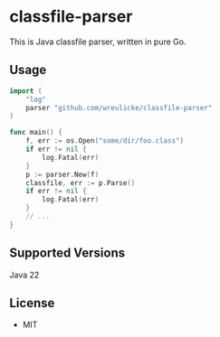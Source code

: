 
# classfile-parser

This is Java classfile parser, written in pure Go.

## Usage

```go
import (
	"log"
	parser "github.com/wreulicke/classfile-parser"
)

func main() {
	f, err := os.Open("some/dir/foo.class")
	if err != nil {
		log.Fatal(err)
	}
	p := parser.New(f)
	classfile, err := p.Parse()
	if err != nil {
		log.Fatal(err)
	}
	// ...
}
```

## Supported Versions

Java 22

## License

* MIT
